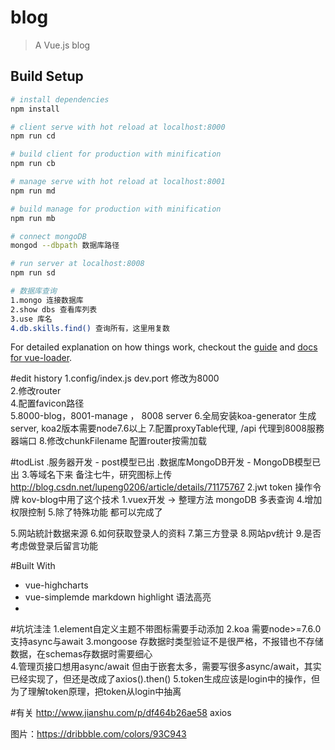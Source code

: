 # blog

> A Vue.js blog

## Build Setup

``` bash
# install dependencies
npm install

# client serve with hot reload at localhost:8000
npm run cd

# build client for production with minification
npm run cb

# manage serve with hot reload at localhost:8001
npm run md

# build manage for production with minification
npm run mb

# connect mongoDB
mongod --dbpath 数据库路径

# run server at localhost:8008
npm run sd

# 数据库查询
1.mongo 连接数据库
2.show dbs 查看库列表
3.use 库名
4.db.skills.find() 查询所有，这里用复数
```

For detailed explanation on how things work, checkout the [guide](http://vuejs-templates.github.io/webpack/) and [docs for vue-loader](http://vuejs.github.io/vue-loader).

#edit history
1.config/index.js dev.port 修改为8000  
2.修改router  
4.配置favicon路径  
5.8000-blog，8001-manage ， 8008 server
6.全局安装koa-generator 生成server, koa2版本需要node7.6以上
7.配置proxyTable代理, /api 代理到8008服務器端口
8.修改chunkFilename 配置router按需加载

#todList
.服务器开发 - post模型已出
.数据库MongoDB开发 - MongoDB模型已出
3.等域名下来 备注七牛，研究图标上传  http://blog.csdn.net/lupeng0206/article/details/71175767
2.jwt token 操作令牌 kov-blog中用了这个技术
1.vuex开发 -> 整理方法
mongoDB 多表查询
4.增加权限控制
5.除了特殊功能 都可以完成了

5.网站統計数据来源 
6.如何获取登录人的资料 
7.第三方登录 
8.网站pv统计 
9.是否考虑做登录后留言功能 

#Built With
- vue-highcharts  
- vue-simplemde markdown highlight 语法高亮 
- 

#坑坑洼洼 
1.element自定义主题不带图标需要手动添加 
2.koa 需要node>=7.6.0 支持async与await 
3.mongoose 存数据时类型验证不是很严格，不报错也不存储数据，在schemas存数据时需要细心  
4.管理页接口想用async/await 但由于嵌套太多，需要写很多async/await，其实已经实现了，但还是改成了axios().then()
5.token生成应该是login中的操作，但为了理解token原理，把token从login中抽离


#有关 
http://www.jianshu.com/p/df464b26ae58 axios

图片：https://dribbble.com/colors/93C943
